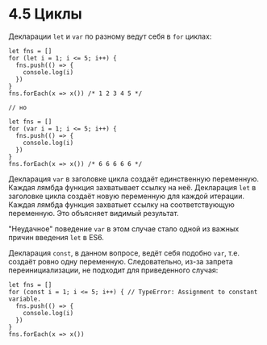 # 4.5 Циклы

Декларации `let` и `var` по разному ведут себя в `for` циклах:

```
let fns = []
for (let i = 1; i <= 5; i++) {
  fns.push(() => {
    console.log(i)
  })
}
fns.forEach(x => x()) /* 1 2 3 4 5 */

// но

let fns = []
for (var i = 1; i <= 5; i++) {
  fns.push(() => {
    console.log(i)
  })
}
fns.forEach(x => x()) /* 6 6 6 6 6 */
```

Декларация `var` в заголовке цикла создаёт единственную переменную. Каждая лямбда функция
захватывает ссылку на неё. Декларация `let` в заголовке цикла создаёт новую переменную
для каждой итерации.  Каждая лямбда функция захватыет ссылку на соответствующую переменную.
Это объясняет видимый результат.

"Неудачное" поведение `var` в этом случае стало одной из важных причин введения `let` в ES6.

Декларация `const`, в данном вопросе, ведёт себя подобно `var`, т.е. создаёт ровно одну переменную.
Следовательно, из-за запрета переинициализации, не подходит для приведенного случая:

```
let fns = []
for (const i = 1; i <= 5; i++) { // TypeError: Assignment to constant variable.
  fns.push(() => {
    console.log(i)
  })
}
fns.forEach(x => x())
```
